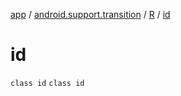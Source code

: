 [app](../../../index.md) / [android.support.transition](../../index.md) / [R](../index.md) / [id](./index.md)

# id

`class id`
`class id`